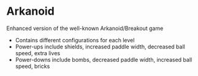# Arkanoid
Enhanced version of the well-known Arkanoid/Breakout game
* Contains different configurations for each level 
* Power-ups include shields, increased paddle width, decreased ball speed, extra lives
* Power-downs include bombs, decreased paddle width, increased ball speed, bricks
